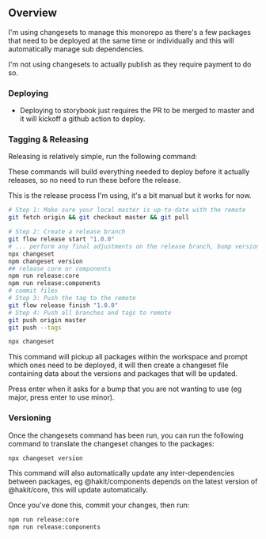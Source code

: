 ## Overview
I'm using changesets to manage this monorepo as there's a few packages that need to be deployed at the same time or individually and this will automatically manage sub dependencies.

I'm not using changesets to actually publish as they require payment to do so.

### Deploying
- Deploying to storybook just requires the PR to be merged to master and it will kickoff a github action to deploy.

### Tagging & Releasing

Releasing is relatively simple, run the following command:

These commands will build everything needed to deploy before it actually releases, so no need to run these before the release.

This is the release process I'm using, it's a bit manual but it works for now.
```bash
# Step 1: Make sure your local master is up-to-date with the remote
git fetch origin && git checkout master && git pull

# Step 2: Create a release branch
git flow release start "1.0.0"
# ... perform any final adjustments on the release branch, bump version numbers, etc. ...
npx changeset
npm changeset version
## release core or components
npm run release:core
npm run release:components
# commit files
# Step 3: Push the tag to the remote
git flow release finish "1.0.0"
# Step 4: Push all branches and tags to remote
git push origin master
git push --tags
```

```bash
npx changeset
```
This command will pickup all packages within the workspace and prompt which ones need to be deployed, it will then create a changeset file containing data about the versions and packages that will be updated.

Press enter when it asks for a bump that you are not wanting to use (eg major, press enter to use minor).

### Versioning
Once the changesets command has been run, you can run the following command to translate the changeset changes to the packages:
```bash
npx changeset version
```

This command will also automatically update any inter-dependencies between packages, eg @hakit/components depends on the latest version of @hakit/core, this will update automatically.

Once you've done this, commit your changes, then run:

```bash
npm run release:core
npm run release:components
```


